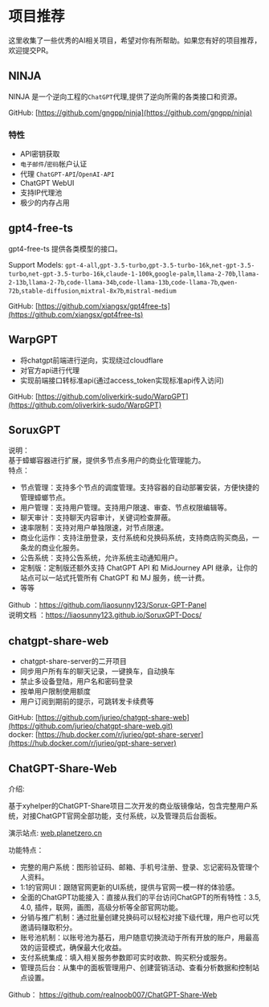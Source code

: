 # 项目推荐

这里收集了一些优秀的AI相关项目，希望对你有所帮助。如果您有好的项目推荐，欢迎提交PR。

## NINJA

NINJA 是一个逆向工程的`ChatGPT`代理,提供了逆向所需的各类接口和资源。

GitHub: [https://github.com/gngpp/ninja](https://github.com/gngpp/ninja)

### 特性

- API密钥获取
- `电子邮件`/`密码`帐户认证
- 代理 `ChatGPT-API`/`OpenAI-API`
- ChatGPT WebUI
- 支持IP代理池
- 极少的内存占用

## gpt4-free-ts

gpt4-free-ts 提供各类模型的接口。

Support Models: `gpt-4-all`,`gpt-3.5-turbo`,`gpt-3.5-turbo-16k`,`net-gpt-3.5-turbo`,`net-gpt-3.5-turbo-16k`,`claude-1-100k`,`google-palm`,`llama-2-70b`,`llama-2-13b`,`llama-2-7b`,`code-llama-34b`,`code-llama-13b`,`code-llama-7b`,`qwen-72b`,`stable-diffusion`,`mixtral-8x7b`,`mistral-medium`

GitHub: [https://github.com/xiangsx/gpt4free-ts](https://github.com/xiangsx/gpt4free-ts)

## WarpGPT

- 将chatgpt前端进行逆向，实现绕过cloudflare
- 对官方api进行代理
- 实现前端接口转标准api(通过access_token实现标准api传入访问)

GitHub: [https://github.com/oliverkirk-sudo/WarpGPT](https://github.com/oliverkirk-sudo/WarpGPT)

## SoruxGPT

说明：  
基于蟑螂容器进行扩展，提供多节点多用户的商业化管理能力。    
特点：  
- 节点管理：支持多个节点的调度管理。支持容器的自动部署安装，方便快捷的管理蟑螂节点。    
- 用户管理：支持用户管理。支持用户限速、审查、节点权限编辑等。  
- 聊天审计：支持聊天内容审计，关键词检查屏蔽。    
- 速率限制：支持对用户单独限速，对节点限速。
- 商业化运作：支持注册登录，支付系统和兑换码系统，支持商店购买商品，一条龙的商业化服务。
- 公告系统：支持公告系统，允许系统主动通知用户。
- 定制版：定制版还额外支持 ChatGPT API 和 MidJourney API 继承，让你的站点可以一站式托管所有 ChatGPT 和 MJ 服务，统一计费。  
- 等等
   
Github ：https://github.com/liaosunny123/Sorux-GPT-Panel  
说明文档 ：https://liaosunny123.github.io/SoruxGPT-Docs/  


## chatgpt-share-web

- chatgpt-share-server的二开项目
- 同步用户所有车的聊天记录，一键换车，自动换车
- 禁止多设备登陆，用户名和密码登录
- 按单用户限制使用额度
- 用户订阅到期前的提示，可跳转发卡续费等

GitHub: [https://github.com/jurieo/chatgpt-share-web](https://github.com/jurieo/chatgpt-share-web.git)  
docker: [https://hub.docker.com/r/jurieo/gpt-share-server](https://hub.docker.com/r/jurieo/gpt-share-server)


## ChatGPT-Share-Web

介绍: 

基于xyhelper的ChatGPT-Share项目二次开发的商业版镜像站，包含完整用户系统，对接ChatGPT官网全部功能，支付系统，以及管理员后台面板。


演示站点:
[web.planetzero.cn](https://web.planetzero.cn/)

功能特点：
- 完整的用户系统：图形验证码、邮箱、手机号注册、登录、忘记密码及管理个人资料。
- 1:1的官网UI：跟随官网更新的UI系统，提供与官网一模一样的体验感。
- 全面的ChatGPT功能接入：直接从我们的平台访问ChatGPT的所有特性：3.5, 4.0, 插件，联网，画图，高级分析等全部官网功能。
- 分销与推广机制：通过批量创建兑换码可以轻松对接下级代理，用户也可以凭邀请码赚取积分。
- 账号池机制：以账号池为基石，用户随意切换流动于所有开放的账户，用最高效的运营模式，确保最大化收益。
- 支付系统集成：填入相关服务参数即可实时收款、购买积分或服务。
- 管理员后台：从集中的面板管理用户、创建营销活动、查看分析数据和控制站点设置。

Github：
https://github.com/realnoob007/ChatGPT-Share-Web

